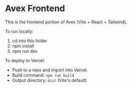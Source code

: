 # Avex Frontend

This is the frontend portion of Avex (Vite + React + Tailwind).

To run locally:
1. cd into this folder
2. npm install
3. npm run dev

To deploy to Vercel:
- Push to a repo and import into Vercel.
- Build command: `npm run build`
- Output directory: `dist` (Vite's default)

